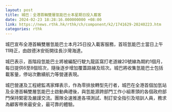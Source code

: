 ```yaml
---
layout: post
title: 城巴：全港首輛雙層氫能巴士本星期日投入載客
date: 2024-02-23 18:28:16.000000000 +08:00
link: https://news.rthk.hk/rthk/ch/component/k2/1741629-20240223.htm
categories: rthk
---
```


城巴宣布全港首輛雙層氫能巴士本月25日投入載客服務，首班氫能巴士當日上午11時正，由啟德沐安街開往長沙灣海達。

城巴表示，首階段氫能巴士將被編配行駛九龍區窩打老道線20號線為期約1個月，每日提供6至8個班次，隨後逐步增加覆蓋路線及班次。城巴將收集氫能巴士包括載客量，停站次數續航力等營運表現。

城巴營運及工程總監馮家輝表示，作為零排放轉型先行者，城巴在全港首個加氫站及全港首輛雙層氫能巴士啟動典禮後，與氫能源跨部門工作小組牽頭的各個政府部門保持緊密及嚴謹交流。團隊全速推進各項測試、制訂安全指引及培訓人員，務求為顧客帶來最安全，最可靠的體驗。
